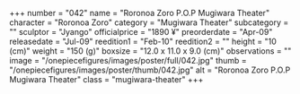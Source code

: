 +++
number = "042"
name = "Roronoa Zoro P.O.P Mugiwara Theater"
character = "Roronoa Zoro"
category = "Mugiwara Theater"
subcategory = ""
sculptor = "Jyango"
officialprice = "1890 ¥"
preorderdate = "Apr-09"
releasedate = "Jul-09"
reedition1 = "Feb-10"
reedition2 = ""
height = "10 (cm)"
weight = "150 (g)"
boxsize = "12.0 x 11.0 x 9.0 (cm)"
observations = ""
image = "/onepiecefigures/images/poster/full/042.jpg"
thumb = "/onepiecefigures/images/poster/thumb/042.jpg"
alt = "Roronoa Zoro P.O.P Mugiwara Theater"
class = "mugiwara-theater"
+++
